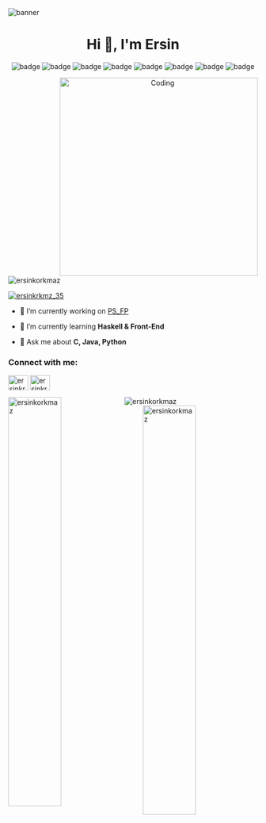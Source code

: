 <img align="center" alt="banner" src="https://indoanalytica.com/static/images/bannerr.gif">

<h1 align="center">Hi 👋, I'm Ersin</h1>
<p align="center">
<img alt="badge" src="https://img.shields.io/badge/C-004482?style=for-the-badge&logo=c&logoColor=white">
<img alt="badge" src="https://img.shields.io/badge/Python-3776AB?style=for-the-badge&logo=Python&logoColor=FFFFFF">
<img alt="badge" src="https://img.shields.io/badge/Haskell-473763?style=for-the-badge&logo=Haskell&logoColor=A14D8D">
<img alt="badge" src="https://img.shields.io/badge/javascript-222222?style=for-the-badge&logo=javascript&logoColor=F7DF1E">
<img alt="badge" src="https://img.shields.io/badge/HTML5-E34F26?style=for-the-badge&logo=html5&logoColor=white">
<img alt="badge" src="https://img.shields.io/badge/CSS3-1572B6?style=for-the-badge&logo=CSS3&logoColor=FFFFFF">
<img alt="badge" src="https://img.shields.io/badge/React-202020?style=for-the-badge&logo=React&logoColor=61DBFB">
<img alt="badge" src="https://img.shields.io/badge/Markdown-000000?style=for-the-badge&logo=Markdown&logoColor=FFFFFF">
</p>

<p align="center"> 

<img align="right" alt="Coding" width="400" src="https://media0.giphy.com/media/qgQUggAC3Pfv687qPC/giphy.gif">

<p align="left"> <img src="https://komarev.com/ghpvc/?username=ersinkorkmaz&label=Profile%20views&color=0e75b6&style=flat" alt="ersinkorkmaz" /> </p>

<p align="left"> <a href="https://twitter.com/ersinkrkmz_35" target="blank"><img src="https://img.shields.io/twitter/follow/ersinkrkmz_35?logo=twitter&style=for-the-badge" alt="ersinkrkmz_35" /></a> </p>

- 🔭 I’m currently working on [PS_FP](https://github.com/ErsinKorkmaz/PS_FP)

- 🌱 I’m currently learning **Haskell & Front-End**

- 💬 Ask me about **C, Java, Python**

<h3 align="left">Connect with me:</h3>
<p align="left">
<a href="https://twitter.com/ersinkrkmz_35" target="blank"><img align="center" src="https://raw.githubusercontent.com/rahuldkjain/github-profile-readme-generator/master/src/images/icons/Social/twitter.svg" alt="ersinkrkmz_35" height="30" width="40" /></a>
<a href="https://instagram.com/ersinkrkmz_35" target="blank"><img align="center" src="https://raw.githubusercontent.com/rahuldkjain/github-profile-readme-generator/master/src/images/icons/Social/instagram.svg" alt="ersinkrkmz_35" height="30" width="40" /></a>
</p>

<img align="center" src="https://github-readme-stats.vercel.app/api/top-langs?username=ersinkorkmaz&show_icons=true&locale=en&layout=compact&theme=github_dark" alt="ersinkorkmaz" />
<img align="left" width="46%" src="https://github-readme-stats.vercel.app/api?username=ersinkorkmaz&show_icons=true&locale=en&theme=github_dark" alt="ersinkorkmaz" />
<img align="right" width="46%" src="https://github-readme-streak-stats.herokuapp.com/?user=ersinkorkmaz&theme=github-dark-blue" alt="ersinkorkmaz">
